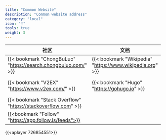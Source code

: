 ```yaml
---
title: "Common Website"
description: "Common website address"
category: "local"
icon: "🖱️"
tools: true
weight: 3
---
```


| 社区                                                           | 文档                                                     | 工具                                                          |
| -------------------------------------------------------------- | -------------------------------------------------------- | ------------------------------------------------------------- |
| {{< bookmark "ChongBuLuo" "https://search.chongbuluo.com/" >}} | {{< bookmark "Wikipedia" "https://www.wikipedia.org" >}} | {{<bookmark "ToolWa" "https://toolwa.com">}}                  |
| {{< bookmark "V2EX" "https://www.v2ex.com/" >}}                | {{< bookmark "Hugo" "https://gohugo.io" >}}              | {{<bookmark "Toolbox of programmer" "https://tool.ur1.fun">}} |
| {{< bookmark "Stack Overflow" "https://stackoverflow.com" >}}  |                                                          |                                                               |
| {{<bookmark "Follow" "https://app.follow.is/feeds">}}          |                                                          |                                                               |

{{<aplayer 726854551>}}